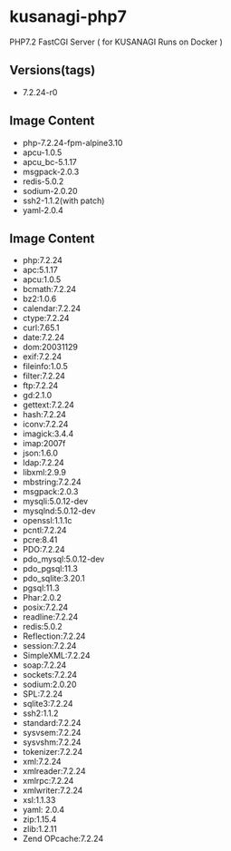 # kusanagi-php7
PHP7.2 FastCGI Server ( for KUSANAGI Runs on Docker )

## Versions(tags)
- 7.2.24-r0

## Image Content
- php-7.2.24-fpm-alpine3.10
- apcu-1.0.5
- apcu_bc-5.1.17
- msgpack-2.0.3
- redis-5.0.2
- sodium-2.0.20
- ssh2-1.1.2(with patch)
- yaml-2.0.4

## Image Content
- php:7.2.24
- apc:5.1.17
- apcu:1.0.5
- bcmath:7.2.24
- bz2:1.0.6
- calendar:7.2.24
- ctype:7.2.24
- curl:7.65.1
- date:7.2.24
- dom:20031129
- exif:7.2.24
- fileinfo:1.0.5
- filter:7.2.24
- ftp:7.2.24
- gd:2.1.0
- gettext:7.2.24
- hash:7.2.24
- iconv:7.2.24
- imagick:3.4.4
- imap:2007f
- json:1.6.0
- ldap:7.2.24
- libxml:2.9.9
- mbstring:7.2.24
- msgpack:2.0.3
- mysqli:5.0.12-dev
- mysqlnd:5.0.12-dev
- openssl:1.1.1c
- pcntl:7.2.24
- pcre:8.41
- PDO:7.2.24
- pdo_mysql:5.0.12-dev
- pdo_pgsql:11.3
- pdo_sqlite:3.20.1
- pgsql:11.3
- Phar:2.0.2
- posix:7.2.24
- readline:7.2.24
- redis:5.0.2
- Reflection:7.2.24
- session:7.2.24
- SimpleXML:7.2.24
- soap:7.2.24
- sockets:7.2.24
- sodium:2.0.20
- SPL:7.2.24
- sqlite3:7.2.24
- ssh2:1.1.2
- standard:7.2.24
- sysvsem:7.2.24
- sysvshm:7.2.24
- tokenizer:7.2.24
- xml:7.2.24
- xmlreader:7.2.24
- xmlrpc:7.2.24
- xmlwriter:7.2.24
- xsl:1.1.33
- yaml: 2.0.4
- zip:1.15.4
- zlib:1.2.11
- Zend OPcache:7.2.24

